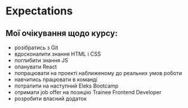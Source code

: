 # Expectations

<h2>Мої очікування щодо курсу:</h2>
<ul>
<li>розібратись з Git</li>
<li>вдосконалити знання HTML і СSS</li>
<li>поглибити знання JS</li>
<li>опанувати React</li>
<li>попрацювати на проекті наближеному до реальних умов роботи</li>
<li>навчитись працювати в команді</li>
<li>потрапити на наступний Eleks Bootcamp</li>
<li>отримати job offer на позицію Trainee Frontend Developer</li>
<li>розробити власний додаток</li>
</ul>
